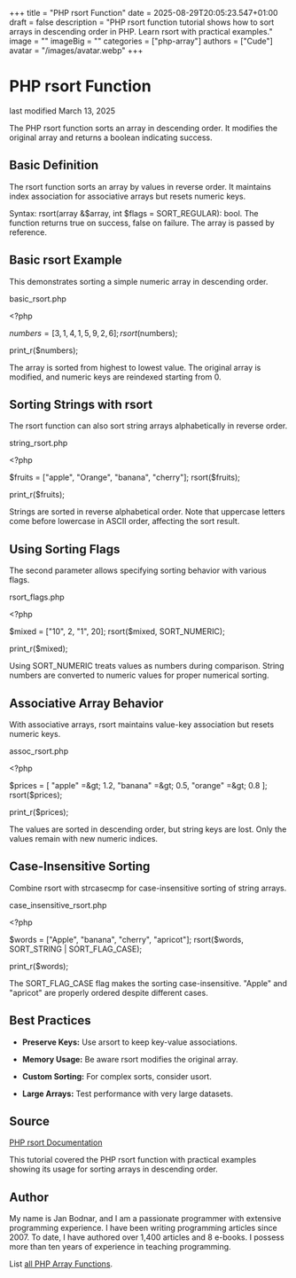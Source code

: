 +++
title = "PHP rsort Function"
date = 2025-08-29T20:05:23.547+01:00
draft = false
description = "PHP rsort function tutorial shows how to sort arrays in descending order in PHP. Learn rsort with practical examples."
image = ""
imageBig = ""
categories = ["php-array"]
authors = ["Cude"]
avatar = "/images/avatar.webp"
+++

# PHP rsort Function

last modified March 13, 2025

The PHP rsort function sorts an array in descending order. It
modifies the original array and returns a boolean indicating success.

## Basic Definition

The rsort function sorts an array by values in reverse order.
It maintains index association for associative arrays but resets numeric keys.

Syntax: rsort(array &amp;$array, int $flags = SORT_REGULAR): bool. The
function returns true on success, false on failure. The array is passed by
reference.

## Basic rsort Example

This demonstrates sorting a simple numeric array in descending order.

basic_rsort.php
  

&lt;?php

$numbers = [3, 1, 4, 1, 5, 9, 2, 6];
rsort($numbers);

print_r($numbers);

The array is sorted from highest to lowest value. The original array is
modified, and numeric keys are reindexed starting from 0.

## Sorting Strings with rsort

The rsort function can also sort string arrays alphabetically
in reverse order.

string_rsort.php
  

&lt;?php

$fruits = ["apple", "Orange", "banana", "cherry"];
rsort($fruits);

print_r($fruits);

Strings are sorted in reverse alphabetical order. Note that uppercase letters
come before lowercase in ASCII order, affecting the sort result.

## Using Sorting Flags

The second parameter allows specifying sorting behavior with various flags.

rsort_flags.php
  

&lt;?php

$mixed = ["10", 2, "1", 20];
rsort($mixed, SORT_NUMERIC);

print_r($mixed);

Using SORT_NUMERIC treats values as numbers during comparison.
String numbers are converted to numeric values for proper numerical sorting.

## Associative Array Behavior

With associative arrays, rsort maintains value-key association
but resets numeric keys.

assoc_rsort.php
  

&lt;?php

$prices = [
    "apple" =&gt; 1.2,
    "banana" =&gt; 0.5,
    "orange" =&gt; 0.8
];
rsort($prices);

print_r($prices);

The values are sorted in descending order, but string keys are lost. Only the
values remain with new numeric indices.

## Case-Insensitive Sorting

Combine rsort with strcasecmp for case-insensitive
sorting of string arrays.

case_insensitive_rsort.php
  

&lt;?php

$words = ["Apple", "banana", "cherry", "apricot"];
rsort($words, SORT_STRING | SORT_FLAG_CASE);

print_r($words);

The SORT_FLAG_CASE flag makes the sorting case-insensitive.
"Apple" and "apricot" are properly ordered despite different cases.

## Best Practices

- **Preserve Keys:** Use arsort to keep key-value associations.

- **Memory Usage:** Be aware rsort modifies the original array.

- **Custom Sorting:** For complex sorts, consider usort.

- **Large Arrays:** Test performance with very large datasets.

## Source

[PHP rsort Documentation](https://www.php.net/manual/en/function.rsort.php)

This tutorial covered the PHP rsort function with practical
examples showing its usage for sorting arrays in descending order.

## Author

My name is Jan Bodnar, and I am a passionate programmer with extensive
programming experience. I have been writing programming articles since 2007.
To date, I have authored over 1,400 articles and 8 e-books. I possess more
than ten years of experience in teaching programming.

List [all PHP Array Functions](/php/#php-array).